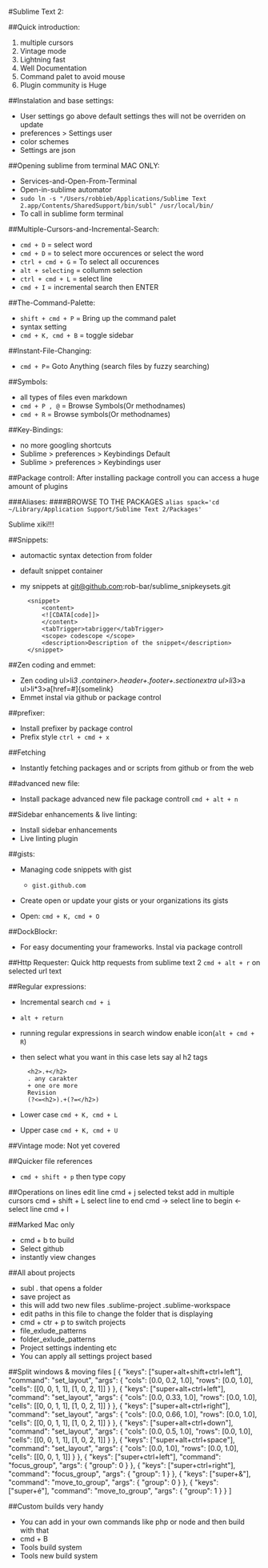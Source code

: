 #Sublime Text 2:

##Quick introduction:
1. multiple cursors
2. Vintage mode
3. Lightning fast
4. Well Documentation
5. Command palet to avoid mouse
5. Plugin community is Huge


##Instalation and base settings:
* User settings go above default settings thes will not be overriden on update
* preferences > Settings user
* color schemes
* Settings are json

##Opening sublime from terminal MAC ONLY:
* Services-and-Open-From-Terminal
* Open-in-sublime automator
* `sudo ln -s "/Users/robbieb/Applications/Sublime Text 2.app/Contents/SharedSupport/bin/subl" /usr/local/bin/`
* To call in sublime form terminal

##Multiple-Cursors-and-Incremental-Search:
* `cmd + D` = select word
* `cmd + D` = to select more occurences or select the word
* `ctrl + cmd + G` = To select all occurences
* `alt + selecting` = collumm selection
* `ctrl + cmd + L` = select line
* `cmd + I` = incremental search then ENTER

##The-Command-Palette:
* `shift + cmd + P` =  Bring up the command palet
* syntax setting
* `cmd + K, cmd + B` = toggle sidebar

##Instant-File-Changing:
* `cmd + P`= Goto Anything (search files by fuzzy searching)

##Symbols:
* all types of files even markdown
* `cmd + P , @` = Browse Symbols(Or methodnames)
* `cmd + R` = Browse symbols(Or methodnames)

##Key-Bindings:
* no more googling shortcuts
* Sublime > preferences > Keybindings Default
* Sublime > preferences > Keybindings user

##Package controll:
After installing package controll you can access a huge amount of plugins

###Aliases:
####BROWSE TO THE PACKAGES
`alias spack='cd ~/Library/Application Support/Sublime Text 2/Packages'`

Sublime xiki!!!

##Snippets:
* automactic syntax detection from folder
* default snippet container
* my snippets at git@github.com:rob-bar/sublime_snipkeysets.git

		<snippet>
			<content>
			<![CDATA[code]]>
			</content>
		    <tabTrigger>tabrigger</tabTrigger>
		    <scope> codescope </scope>
		    <description>Description of the snippet</description>
		</snippet>

##Zen coding and emmet:
* Zen coding
		ul>li*3
		.container>.header+.footer+.sectionextra
		ul>li*3>a
		ul>li*3>a[href=#]{somelink}
* Emmet instal via github or package control

##prefixer:
* Install prefixer by package control
* Prefix style `ctrl + cmd + x`

##Fetching
* Instantly fetching packages and or scripts from github or from the web

##advanced new file:
* Install package advanced new file package controll
	`cmd + alt + n`

##Sidebar enhancements & live linting:
* Install sidebar enhancements
* Live linting plugin

##gists:
* Managing code snippets with gist
	* `gist.github.com`

* Create open or update your gists or your organizations its gists
* Open: `cmd + K, cmd + O`

##DockBlockr:
* For easy documenting your frameworks.
Instal via package controll

##Http Requester:
Quick http requests from sublime text 2 `cmd + alt + r` on selected url text

##Regular expressions:
* Incremental search `cmd + i`
* `alt + return`
* running regular expressions in search window enable icon(`alt + cmd + R`)
* then select what you want in this case lets say al h2 tags

		<h2>.+</h2>
		. any carakter
		+ one ore more
		Revision
		(?<=<h2>).+(?=</h2>)

* Lower case `cmd + K, cmd + L`
* Upper case `cmd + K, cmd + U`

##Vintage mode:
Not yet covered

##Quicker file references
* `cmd + shift + p` then type copy

##Operations on lines
	edit line
	cmd + j
	selected tekst add in multiple cursors cmd + shift + L
	select line to end cmd ->
	select line to begin <-
	select line cmd + l

##Marked Mac only
* cmd + b to build
* Select github
* instantly view changes

##All about projects
* subl . that opens a folder
* save project as
* this will add two new files .sublime-project .sublime-workspace
* edit paths in this file to change the folder that is displaying
* cmd + ctr + p to switch projects
* file_exlude_patterns
* folder_exlude_patterns
* Project settings indenting etc
* You can apply all settings project based


##Split windows & moving files
	[
		{
			"keys": ["super+alt+shift+ctrl+left"],
			"command": "set_layout",
			"args":
			{
				"cols": [0.0, 0.2, 1.0],
				"rows": [0.0, 1.0],
				"cells": [[0, 0, 1, 1], [1, 0, 2, 1]]
			}
		},
		{
			"keys": ["super+alt+ctrl+left"],
			"command": "set_layout",
			"args":
			{
				"cols": [0.0, 0.33, 1.0],
				"rows": [0.0, 1.0],
				"cells": [[0, 0, 1, 1], [1, 0, 2, 1]]
			}
		},
		{
			"keys": ["super+alt+ctrl+right"],
			"command": "set_layout",
			"args":
			{
				"cols": [0.0, 0.66, 1.0],
				"rows": [0.0, 1.0],
				"cells": [[0, 0, 1, 1], [1, 0, 2, 1]]
			}
		},
		{
			"keys": ["super+alt+ctrl+down"],
			"command": "set_layout",
			"args":
			{
				"cols": [0.0, 0.5, 1.0],
				"rows": [0.0, 1.0],
				"cells": [[0, 0, 1, 1], [1, 0, 2, 1]]
			}
		},
		{
			"keys": ["super+alt+ctrl+space"],
			"command": "set_layout",
			"args":
			{
				"cols": [0.0, 1.0],
				"rows": [0.0, 1.0],
				"cells": [[0, 0, 1, 1]]
			}
		},
		{ "keys": ["super+ctrl+left"], "command": "focus_group", "args": { "group": 0 } },
		{ "keys": ["super+ctrl+right"], "command": "focus_group", "args": { "group": 1 } },
		{ "keys": ["super+&"], "command": "move_to_group", "args": { "group": 0 } },
		{ "keys": ["super+é"], "command": "move_to_group", "args": { "group": 1 } }
	]

##Custom builds very handy
* You can add in your own commands like php or node and then build with that
* cmd + B
* Tools build system
* Tools new build system